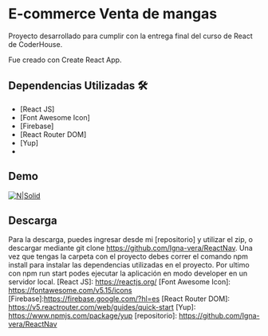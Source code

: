 # E-commerce Venta de mangas
Proyecto desarrollado para cumplir con la entrega final del curso de React de CoderHouse.

Fue creado con Create React App.

## Dependencias Utilizadas 🛠️

- [React JS]
- [Font Awesome Icon]
- [Firebase]
- [React Router DOM]
- [Yup]
- 
## Demo

[![N|Solid](https://media-exp1.licdn.com/dms/image/C560BAQG8HTJEoqPI4Q/company-logo_200_200/0/1625843974996?e=2159024400&v=beta&t=VruK-Bp_G73A3mknEVm5vhouTo6kqn79zJ8BvQgRvpo)](https://compassionate-minsky-763cbd.netlify.app/)

## Descarga

Para la descarga, puedes ingresar desde mi [repositorio] y utilizar el zip, o descargar mediante git clone https://github.com/Igna-vera/ReactNav. Una vez que tengas la carpeta con el proyecto debes correr el comando npm install para instalar las dependencias utilizadas en el proyecto. Por ultimo con npm run start podes ejecutar la aplicación en modo developer en un servidor local.
[React JS]: <https://reactjs.org/>
[Font Awesome Icon]: <https://fontawesome.com/v5.15/icons>
[Firebase]:<https://firebase.google.com/?hl=es>
[React Router DOM]: <https://v5.reactrouter.com/web/guides/quick-start>
[Yup]: <https://www.npmjs.com/package/yup>
[repositorio]: <https://github.com/Igna-vera/ReactNav>


